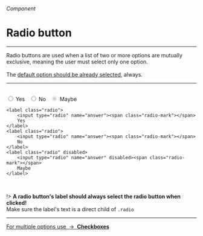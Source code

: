 <h6 class="is-uppercase has-text-grey has-text-weight-medium is-size-6 is-size-7-mobile">Component</h6>
<h1 class="title is-family-secondary is-size-2-mobile">Radio button</h1>
<hr class="is-visible is-size-4">
<p class="subtitle is-family-secondary has-text-dark">
    <span class="has-text-weight-semibold">Radio buttons</span> are used when a list of two or more options are mutually exclusive, meaning the user must select only one option.
    <br><br>The <u>default option should be already selected</u>, always.
</p>
<hr class="is-visible is-size-4"><br>

<div class="box is-well is-marginless is-large is-radiusless-b">
    <label class="radio">
        <input type="radio" name="answer"><span class="radio-mark"></span>
        Yes
    </label>
    &nbsp;
    <label class="radio">
        <input type="radio" name="answer"><span class="radio-mark"></span>
        No
    </label>
    &nbsp;
    <label class="radio" disabled>
        <input type="radio" name="answer" disabled checked><span class="radio-mark"></span>
        Maybe
    </label>
</div>

    <label class="radio">
        <input type="radio" name="answer"><span class="radio-mark"></span>
        Yes
    </label>
    <label class="radio">
        <input type="radio" name="answer"><span class="radio-mark"></span>
        No
    </label>
    <label class="radio" disabled>
        <input type="radio" name="answer" disabled><span class="radio-mark"></span>
        Maybe
    </label>
<br>

!> **A radio button's label should always select the radio button when clicked!**<br>Make sure the label's text is a direct child of `.radio`

<hr>

<a href="#/checkbox" class="message is-info is-block">
    For multiple options use &nbsp;→&nbsp; <strong class="has-text-primary">Checkboxes</strong>
</a>
